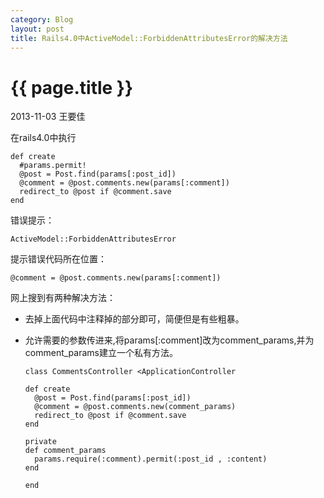 ```yaml
---
category: Blog
layout: post
title: Rails4.0中ActiveModel::ForbiddenAttributesError的解决方法
---
```


{{ page.title }}
================

<p class="meta">2013-11-03 王要佳</p>

在rails4.0中执行

    def create
      #params.permit!
      @post = Post.find(params[:post_id])
      @comment = @post.comments.new(params[:comment])
      redirect_to @post if @comment.save
    end

错误提示：

    ActiveModel::ForbiddenAttributesError

提示错误代码所在位置：

    @comment = @post.comments.new(params[:comment])

网上搜到有两种解决方法：

* 去掉上面代码中注释掉的部分即可，简便但是有些粗暴。

* 允许需要的参数传进来,将params[:comment]改为comment_params,并为comment_params建立一个私有方法。

      class CommentsController <ApplicationController 

      def create
        @post = Post.find(params[:post_id])
        @comment = @post.comments.new(comment_params)
        redirect_to @post if @comment.save
      end
  
      private
      def comment_params
        params.require(:comment).permit(:post_id , :content)
      end
  
      end
    















